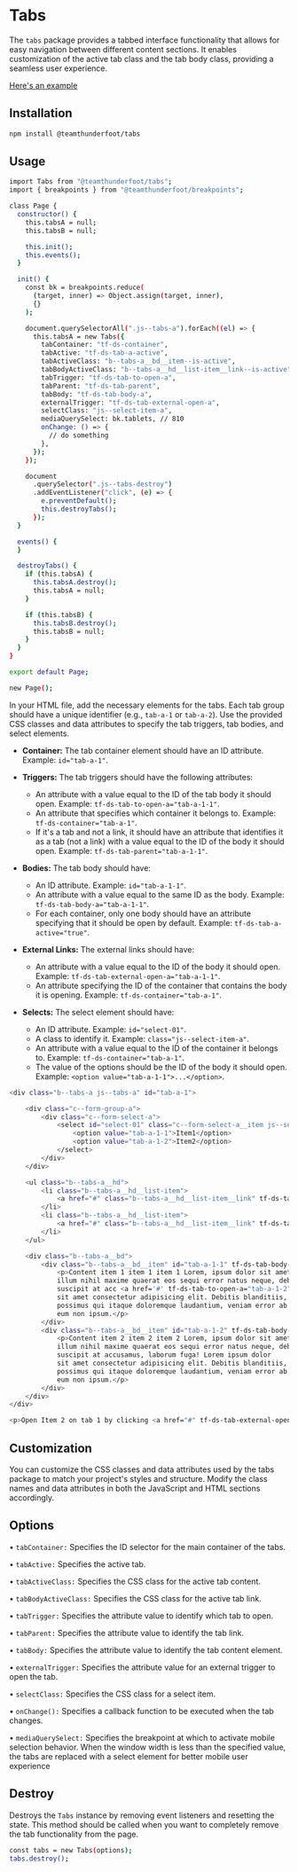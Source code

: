 # Tabs

The `tabs` package provides a tabbed interface functionality that allows for easy navigation between different content sections. It enables customization of the active tab class and the tab body class, providing a seamless user experience.

[Here's an example](https://team-thunderfoot.github.io/tabs/dist/index.html)

## Installation

```sh
npm install @teamthunderfoot/tabs
```

## Usage

```sh
import Tabs from "@teamthunderfoot/tabs";
import { breakpoints } from "@teamthunderfoot/breakpoints";

class Page {
  constructor() {
    this.tabsA = null;
    this.tabsB = null;

    this.init();
    this.events();
  }

  init() {
    const bk = breakpoints.reduce(
      (target, inner) => Object.assign(target, inner),
      {}
    );

    document.querySelectorAll(".js--tabs-a").forEach((el) => {
      this.tabsA = new Tabs({
        tabContainer: "tf-ds-container",
        tabActive: "tf-ds-tab-a-active",
        tabActiveClass: "b--tabs-a__bd__item--is-active",
        tabBodyActiveClass: "b--tabs-a__hd__list-item__link--is-active",
        tabTrigger: "tf-ds-tab-to-open-a",
        tabParent: "tf-ds-tab-parent",
        tabBody: "tf-ds-tab-body-a",
        externalTrigger: "tf-ds-tab-external-open-a",
        selectClass: "js--select-item-a",
        mediaQuerySelect: bk.tablets, // 810
        onChange: () => {
          // do something
        },
      });
    });

    document
      .querySelector(".js--tabs-destroy")
      .addEventListener("click", (e) => {
        e.preventDefault();
        this.destroyTabs();
      });
  }

  events() {
  }

  destroyTabs() {
    if (this.tabsA) {
      this.tabsA.destroy();
      this.tabsA = null;
    }

    if (this.tabsB) {
      this.tabsB.destroy();
      this.tabsB = null;
    }
  }
}

export default Page;

new Page();

```

In your HTML file, add the necessary elements for the tabs. Each tab group should have a unique identifier (e.g., `tab-a-1` or `tab-a-2`). Use the provided CSS classes and data attributes to specify the tab triggers, tab bodies, and select elements.

- **Container:** The tab container element should have an ID attribute. Example: `id="tab-a-1"`.

- **Triggers:** The tab triggers should have the following attributes:

  - An attribute with a value equal to the ID of the tab body it should open. Example: `tf-ds-tab-to-open-a="tab-a-1-1"`.
  - An attribute that specifies which container it belongs to. Example: `tf-ds-container="tab-a-1"`.
  - If it's a tab and not a link, it should have an attribute that identifies it as a tab (not a link) with a value equal to the ID of the body it should open. Example: `tf-ds-tab-parent="tab-a-1-1"`.

- **Bodies:** The tab body should have:

  - An ID attribute. Example: `id="tab-a-1-1"`.
  - An attribute with a value equal to the same ID as the body. Example: `tf-ds-tab-body-a="tab-a-1-1"`.
  - For each container, only one body should have an attribute specifying that it should be open by default. Example: `tf-ds-tab-a-active="true"`.

- **External Links:** The external links should have:

  - An attribute with a value equal to the ID of the body it should open. Example: `tf-ds-tab-external-open-a="tab-a-1-1"`.
  - An attribute specifying the ID of the container that contains the body it is opening. Example: `tf-ds-container="tab-a-1"`.

- **Selects:** The select element should have:
  - An ID attribute. Example: `id="select-01"`.
  - A class to identify it. Example: `class="js--select-item-a"`.
  - An attribute with a value equal to the ID of the container it belongs to. Example: `tf-ds-container="tab-a-1"`.
  - The value of the options should be the ID of the body it should open. Example: `<option value="tab-a-1-1">...</option>`.

```sh
<div class="b--tabs-a js--tabs-a" id="tab-a-1">

    <div class="c--form-group-a">
        <div class="c--form-select-a">
            <select id="select-01" class="c--form-select-a__item js--select-item-a" tf-ds-container="tab-a-1">
                <option value="tab-a-1-1">Item1</option>
                <option value="tab-a-1-2">Item2</option>
            </select>
        </div>
    </div>

    <ul class="b--tabs-a__hd">
        <li class="b--tabs-a__hd__list-item">
            <a href="#" class="b--tabs-a__hd__list-item__link" tf-ds-tab-to-open-a="tab-a-1-1" tf-ds-tab-parent="tab-a-1-1" tf-ds-container="tab-a-1">Item1</a>
        </li>
        <li class="b--tabs-a__hd__list-item">
            <a href="#" class="b--tabs-a__hd__list-item__link" tf-ds-tab-to-open-a="tab-a-1-2"  tf-ds-tab-parent="tab-a-1-2" tf-ds-container="tab-a-1">Item2</a>
        </li>
    </ul>

    <div class="b--tabs-a__bd">
        <div class="b--tabs-a__bd__item" id="tab-a-1-1" tf-ds-tab-body-a="tab-a-1-1" tf-ds-tab-a-active="true">
            <p>Content item 1 item 1 item 1 Lorem, ipsum dolor sit amet consectetur adipisicing elit. Ipsum, commodi
            illum nihil maxime quaerat eos sequi error natus neque, debitis ducimus veniam minus animi iure
            suscipit at acc <a href='#' tf-ds-tab-to-open-a="tab-a-1-2" tf-ds-container="tab-a-1">TAB 2</a> usamus, laborum fuga! Lorem ipsum dolor
            sit amet consectetur adipisicing elit. Debitis blanditiis, eveniet consequatur omnis voluptatum,
            possimus qui itaque doloremque laudantium, veniam error ab perspiciatis tempora labore aperiam ratione
            eum non ipsum.</p>
        </div>
        <div class="b--tabs-a__bd__item" id="tab-a-1-2" tf-ds-tab-body-a="tab-a-1-2">
            <p>Content item 2 item 2 item 2 Lorem, ipsum dolor sit amet consectetur adipisicing elit. Ipsum, commodi
            illum nihil maxime quaerat eos sequi error natus neque, debitis ducimus veniam minus animi iure
            suscipit at accusamus, laborum fuga! Lorem ipsum dolor
            sit amet consectetur adipisicing elit. Debitis blanditiis, eveniet consequatur omnis voluptatum,
            possimus qui itaque doloremque laudantium, veniam error ab perspiciatis tempora labore aperiam ratione
            eum non ipsum.</p>
        </div>
    </div>
</div>

<p>Open Item 2 on tab 1 by clicking <a href="#" tf-ds-tab-external-open-b="tab-a-1-2" tf-ds-container="tab-a-1">here</a></p>
```

## Customization

You can customize the CSS classes and data attributes used by the tabs package to match your project's styles and structure. Modify the class names and data attributes in both the JavaScript and HTML sections accordingly.

## Options

• `tabContainer:` Specifies the ID selector for the main container of the tabs.

• `tabActive:` Specifies the active tab.

• `tabActiveClass:` Specifies the CSS class for the active tab content.

• `tabBodyActiveClass:` Specifies the CSS class for the active tab link.

• `tabTrigger:` Specifies the attribute value to identify which tab to open.

• `tabParent:` Specifies the attribute value to identify the tab link.

• `tabBody:` Specifies the attribute value to identify the tab content element.

• `externalTrigger:` Specifies the attribute value for an external trigger to open the tab.

• `selectClass:` Specifies the CSS class for a select item.

• `onChange():` Specifies a callback function to be executed when the tab changes.

• `mediaQuerySelect:` Specifies the breakpoint at which to activate mobile selection behavior. When the window width is less than the specified value, the tabs are replaced with a select element for better mobile user experience

## Destroy

Destroys the `Tabs` instance by removing event listeners and resetting the state. This method should be called when you want to completely remove the tab functionality from the page.

```sh
const tabs = new Tabs(options);
tabs.destroy();
```
